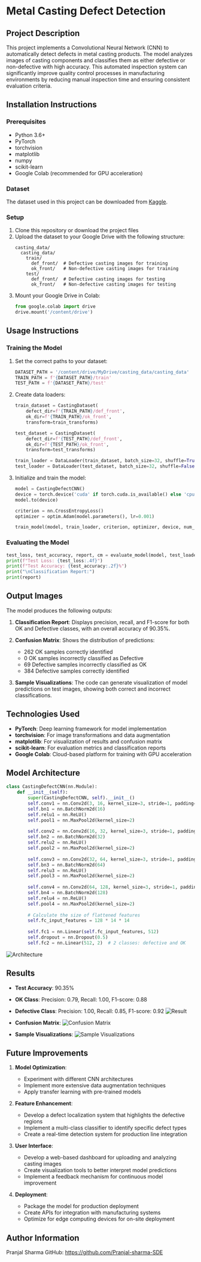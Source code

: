 # Metal Casting Defect Detection

## Project Description
This project implements a Convolutional Neural Network (CNN) to automatically detect defects in metal casting products. The model analyzes images of casting components and classifies them as either defective or non-defective with high accuracy. This automated inspection system can significantly improve quality control processes in manufacturing environments by reducing manual inspection time and ensuring consistent evaluation criteria.

## Installation Instructions

### Prerequisites
- Python 3.6+
- PyTorch
- torchvision
- matplotlib
- numpy
- scikit-learn
- Google Colab (recommended for GPU acceleration)

### Dataset
The dataset used in this project can be downloaded from [Kaggle](https://www.kaggle.com/datasets/ravirajsinh45/real-life-industrial-dataset-of-casting-product).

### Setup
1. Clone this repository or download the project files
2. Upload the dataset to your Google Drive with the following structure:
   ```
   casting_data/
     casting_data/
       train/
         def_front/  # Defective casting images for training
         ok_front/   # Non-defective casting images for training
       test/
         def_front/  # Defective casting images for testing
         ok_front/   # Non-defective casting images for testing
   ```
3. Mount your Google Drive in Colab:
   ```python
   from google.colab import drive
   drive.mount('/content/drive')
   ```

## Usage Instructions

### Training the Model
1. Set the correct paths to your dataset:
   ```python
   DATASET_PATH = '/content/drive/MyDrive/casting_data/casting_data'
   TRAIN_PATH = f'{DATASET_PATH}/train'
   TEST_PATH = f'{DATASET_PATH}/test'
   ```

2. Create data loaders:
   ```python
   train_dataset = CastingDataset(
       defect_dir=f'{TRAIN_PATH}/def_front',
       ok_dir=f'{TRAIN_PATH}/ok_front',
       transform=train_transforms)

   test_dataset = CastingDataset(
       defect_dir=f'{TEST_PATH}/def_front',
       ok_dir=f'{TEST_PATH}/ok_front',
       transform=test_transforms)

   train_loader = DataLoader(train_dataset, batch_size=32, shuffle=True, num_workers=4, pin_memory=True)
   test_loader = DataLoader(test_dataset, batch_size=32, shuffle=False, num_workers=4, pin_memory=True)
   ```

3. Initialize and train the model:
   ```python
   model = CastingDefectCNN()
   device = torch.device('cuda' if torch.cuda.is_available() else 'cpu')
   model.to(device)
   
   criterion = nn.CrossEntropyLoss()
   optimizer = optim.Adam(model.parameters(), lr=0.001)
   
   train_model(model, train_loader, criterion, optimizer, device, num_epochs=10)
   ```

### Evaluating the Model
```python
test_loss, test_accuracy, report, cm = evaluate_model(model, test_loader, criterion, device)
print(f"Test Loss: {test_loss:.4f}")
print(f"Test Accuracy: {test_accuracy:.2f}%")
print("\nClassification Report:")
print(report)
```

## Output Images

The model produces the following outputs:

1. **Classification Report**: Displays precision, recall, and F1-score for both OK and Defective classes, with an overall accuracy of 90.35%.

2. **Confusion Matrix**: Shows the distribution of predictions:
   - 262 OK samples correctly identified
   - 0 OK samples incorrectly classified as Defective
   - 69 Defective samples incorrectly classified as OK
   - 384 Defective samples correctly identified

3. **Sample Visualizations**: The code can generate visualization of model predictions on test images, showing both correct and incorrect classifications.

## Technologies Used
- **PyTorch**: Deep learning framework for model implementation
- **torchvision**: For image transformations and data augmentation
- **matplotlib**: For visualization of results and confusion matrix
- **scikit-learn**: For evaluation metrics and classification reports
- **Google Colab**: Cloud-based platform for training with GPU acceleration

## Model Architecture
```python
class CastingDefectCNN(nn.Module):
    def __init__(self):
        super(CastingDefectCNN, self).__init__()
        self.conv1 = nn.Conv2d(3, 16, kernel_size=3, stride=1, padding=1)
        self.bn1 = nn.BatchNorm2d(16)
        self.relu1 = nn.ReLU()
        self.pool1 = nn.MaxPool2d(kernel_size=2)
        
        self.conv2 = nn.Conv2d(16, 32, kernel_size=3, stride=1, padding=1)
        self.bn2 = nn.BatchNorm2d(32)
        self.relu2 = nn.ReLU()
        self.pool2 = nn.MaxPool2d(kernel_size=2)
        
        self.conv3 = nn.Conv2d(32, 64, kernel_size=3, stride=1, padding=1)
        self.bn3 = nn.BatchNorm2d(64)
        self.relu3 = nn.ReLU()
        self.pool3 = nn.MaxPool2d(kernel_size=2)
        
        self.conv4 = nn.Conv2d(64, 128, kernel_size=3, stride=1, padding=1)
        self.bn4 = nn.BatchNorm2d(128)
        self.relu4 = nn.ReLU()
        self.pool4 = nn.MaxPool2d(kernel_size=2)
        
        # Calculate the size of flattened features
        self.fc_input_features = 128 * 14 * 14
        
        self.fc1 = nn.Linear(self.fc_input_features, 512)
        self.dropout = nn.Dropout(0.5)
        self.fc2 = nn.Linear(512, 2)  # 2 classes: defective and OK
```
![Architecture](https://res.cloudinary.com/dqhyudo4x/image/upload/v1742299276/Archetecture_c1jvxz.jpg)

## Results
- **Test Accuracy**: 90.35%
- **OK Class**: Precision: 0.79, Recall: 1.00, F1-score: 0.88
- **Defective Class**: Precision: 1.00, Recall: 0.85, F1-score: 0.92
![Result](https://res.cloudinary.com/dqhyudo4x/image/upload/v1742299275/Accuracy_zfh2vk.jpg)

- **Confusion Matrix**:
![Confusion Matrix](https://res.cloudinary.com/dqhyudo4x/image/upload/v1742299275/Confusion_onf5nr.jpg)

- **Sample Visualizations**:
![Sample Visualizations](https://res.cloudinary.com/dqhyudo4x/image/upload/v1742299276/test_pzlmqg.jpg)

## Future Improvements
1. **Model Optimization**: 
   - Experiment with different CNN architectures
   - Implement more extensive data augmentation techniques
   - Apply transfer learning with pre-trained models

2. **Feature Enhancement**:
   - Develop a defect localization system that highlights the defective regions
   - Implement a multi-class classifier to identify specific defect types
   - Create a real-time detection system for production line integration

3. **User Interface**:
   - Develop a web-based dashboard for uploading and analyzing casting images
   - Create visualization tools to better interpret model predictions
   - Implement a feedback mechanism for continuous model improvement

4. **Deployment**:
   - Package the model for production deployment
   - Create APIs for integration with manufacturing systems
   - Optimize for edge computing devices for on-site deployment

## Author Information
Pranjal Sharma 
GitHub: https://github.com/Pranjal-sharma-SDE

